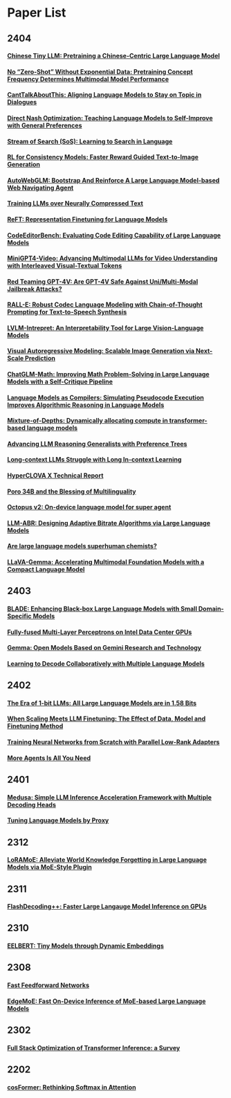# Paper List
## 2404
#### [Chinese Tiny LLM: Pretraining a Chinese-Centric Large Language Model](2404.04167.md)
#### [No “Zero-Shot” Without Exponential Data: Pretraining Concept Frequency Determines Multimodal Model Performance](2404.04125.md)
#### [CantTalkAboutThis: Aligning Language Models to Stay on Topic in Dialogues](2404.03820.md)
#### [Direct Nash Optimization: Teaching Language Models to Self-Improve with General Preferences](2404.03715.md)
#### [Stream of Search (SoS): Learning to Search in Language](2404.03683.md)
#### [RL for Consistency Models: Faster Reward Guided Text-to-Image Generation](2404.03673.md)
#### [AutoWebGLM: Bootstrap And Reinforce A Large Language Model-based Web Navigating Agent](2404.03648.md)
#### [Training LLMs over Neurally Compressed Text](2404.03626.md)
#### [ReFT: Representation Finetuning for Language Models](2404.03592.md)
#### [CodeEditorBench: Evaluating Code Editing Capability of Large Language Models](2404.03543.md)
#### [MiniGPT4-Video: Advancing Multimodal LLMs for Video Understanding with Interleaved Visual-Textual Tokens](2404.03413.md)
#### [Red Teaming GPT-4V: Are GPT-4V Safe Against Uni/Multi-Modal Jailbreak Attacks?](2404.03411.md)
#### [RALL-E: Robust Codec Language Modeling with Chain-of-Thought Prompting for Text-to-Speech Synthesis](2404.03204.md)
#### [LVLM-Intrepret: An Interpretability Tool for Large Vision-Language Models](2404.03118.md)
#### [Visual Autoregressive Modeling: Scalable Image Generation via Next-Scale Prediction](2404.02905.md)
#### [ChatGLM-Math: Improving Math Problem-Solving in Large Language Models with a Self-Critique Pipeline](2404.02893.md)
#### [Language Models as Compilers: Simulating Pseudocode Execution Improves Algorithmic Reasoning in Language Models](2404.02575.md)
#### [Mixture-of-Depths: Dynamically allocating compute in transformer-based language models](2404.02258.md)
#### [Advancing LLM Reasoning Generalists with Preference Trees](2404.02078.md)
#### [Long-context LLMs Struggle with Long In-context Learning](2404.02060.md)
#### [HyperCLOVA X Technical Report](2404.01954.md)
#### [Poro 34B and the Blessing of Multilinguality](2404.01856.md)
#### [Octopus v2: On-device language model for super agent](2404.01744.md)
#### [LLM-ABR: Designing Adaptive Bitrate Algorithms via Large Language Models](2404.01617.md)
#### [Are large language models superhuman chemists?](2404.01475.md)
#### [LLaVA-Gemma: Accelerating Multimodal Foundation Models with a Compact Language Model](2404.01331.md)
## 2403
#### [BLADE: Enhancing Black-box Large Language Models with Small Domain-Specific Models](2403.18365.md)
#### [Fully-fused Multi-Layer Perceptrons on Intel Data Center GPUs](2403.17607.md)
#### [Gemma: Open Models Based on Gemini Research and Technology](2403.08295.md)
#### [Learning to Decode Collaboratively with Multiple Language Models](2403.03870.md)
## 2402
#### [The Era of 1-bit LLMs: All Large Language Models are in 1.58 Bits](2402.17764.md)
#### [When Scaling Meets LLM Finetuning: The Effect of Data, Model and Finetuning Method](2402.17193.md)
#### [Training Neural Networks from Scratch with Parallel Low-Rank Adapters](2402.16828.md)
#### [More Agents Is All You Need](2402.05120.md)
## 2401
#### [Medusa: Simple LLM Inference Acceleration Framework with Multiple Decoding Heads](2401.10774.md)
#### [Tuning Language Models by Proxy](2401.08565.md)
## 2312
#### [LoRAMoE: Alleviate World Knowledge Forgetting in Large Language Models via MoE-Style Plugin](2312.09979.md)
## 2311
#### [FlashDecoding++: Faster Large Langauge Model Inference on GPUs](2311.01282.md)
## 2310
#### [EELBERT: Tiny Models through Dynamic Embeddings](2310.20144.md)
## 2308
#### [Fast Feedforward Networks](2308.14711.md)
#### [EdgeMoE: Fast On-Device Inference of MoE-based Large Language Models](2308.14352.md)
## 2302
#### [Full Stack Optimization of Transformer Inference: a Survey](2302.14017.md)
## 2202
#### [cosFormer: Rethinking Softmax in Attention](2202.08791.md)
